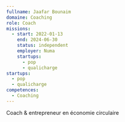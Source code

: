 ```yaml
---
fullname: Jaafar Bounaim
domaine: Coaching
role: Coach
missions:
  - start: 2022-01-13
    end: 2024-06-30
    status: independent
    employer: Numa
    startups:
      - pop
      - qualicharge
startups:
  - pop
  - qualicharge
competences:
  - Coaching
---
```

Coach & entrepreneur en économie circulaire